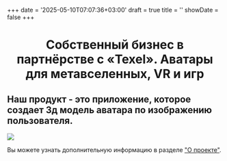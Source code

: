 +++
date = '2025-05-10T07:07:36+03:00'
draft = true
title = ''
showDate = false
+++


<div style="text-align: center;">
  <h1>Собственный бизнес в партнёрстве с «Texel». Аватары для метавселенных, VR и игр</h1>
</div>

## Наш продукт - это приложение, которое создает 3д модель аватара по изображению пользователя.

<img src="/images/img_to_3d.png" style="display: block; margin-left: auto; margin-right: auto"/>

Вы можете узнать дополнительную информацию в разделе ["О проекте"](/about/).